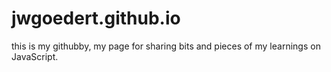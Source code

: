 # jwgoedert.github.io
this is my githubby, my page for sharing bits and pieces of my learnings on JavaScript.
